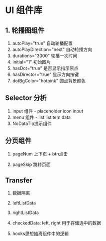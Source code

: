 # UI 组件库

## 1. 轮播图组件
  1. autoPlay="true" 自动轮播配置
  2. autoPlayDirection="next" 自动轮播方向
  3. durations="3000" 轮播一次时间
  4. initial="1" 初始图片
  5. hasDot="true" 是否显示指示原点
  6. hasDirector="true" 显示方向按键
  7. dotBgColor="hotpink" 圆点背景颜色

## Selector 分析

  1. input 组件 - placeholder icon input
  2. menu 组件 - list listItem data
  3. NoDataTip提示组件  

## 分页组件

  1. pageNum 
    上下页 + btn点击

  2. pageSkip
    跳转页面

## Transfer 

1. 数据隔离
  1. leftListData 
  2. rightListData
  3. checkedData: left, right 用于存储选中的数据

2. hooks思想抽离组件中的逻辑

